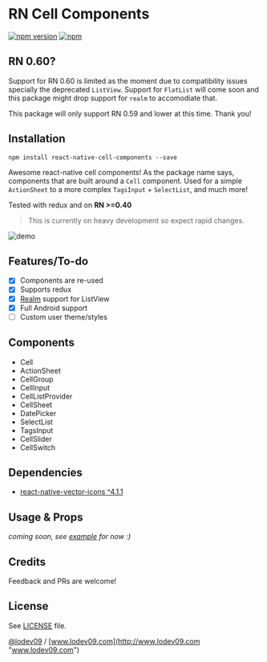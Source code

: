 # RN Cell Components
[![npm version](https://badge.fury.io/js/react-native-cell-components.svg)](https://www.npmjs.com/package/react-native-cell-components)
[![npm](https://img.shields.io/npm/dt/react-native-cell-components.svg)](https://www.npmjs.com/package/react-native-cell-components)

## RN 0.60?
Support for RN 0.60 is limited as the moment due to compatibility issues specially the deprecated `ListView`. Support for `FlatList` will come soon and this package might drop support for `realm` to accomodiate that.

This package will only support RN 0.59 and lower at this time. Thank you!

## Installation

```
npm install react-native-cell-components --save
```
Awesome react-native cell components! As the package name says, components that are built around a `Cell` component. Used for a simple `ActionSheet` to a more complex `TagsInput` + `SelectList`, and much more!

Tested with redux and on **RN >=0.40**

> This is currently on heavy development so expect rapid changes.

![demo](https://raw.githubusercontent.com/lodev09/react-native-cell-components/master/demo.gif)

## Features/To-do
- [x] Components are re-used
- [x] Supports redux
- [x] [Realm](https://github.com/realm/realm-js) support for ListView
- [x] Full Android support
- [ ] Custom user theme/styles

## Components
- Cell
- ActionSheet
- CellGroup
- CellInput
- CellListProvider
- CellSheet
- DatePicker
- SelectList
- TagsInput
- CellSlider
- CellSwitch

## Dependencies
- [react-native-vector-icons ^4.1.1](https://github.com/oblador/react-native-vector-icons)

## Usage & Props
_coming soon, see [example](example) for now :)_

## Credits
Feedback and PRs are welcome!

## License
See [LICENSE](LICENSE) file.

[@lodev09](http://twitter.com/lodev09) / [www.lodev09.com](http://www.lodev09.com "www.lodev09.com")
